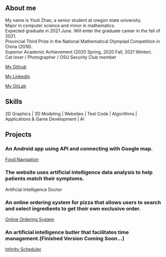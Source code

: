 ## About me

My name is Youli Zhao, a senior student at oregon state university.<br/>
Major in computer science and minor in mathematics.<br>
Expected graduate in 2021 June. Will enter the graduate career in the fall of 2021.<br>
Provincial Third Prize in the National Mathematical Olympiad Competition in China (2016). <br/>
Superior Academic Achievement (2020 Spring, 2020 Fall, 2021 Winter).<br/>
Cat lover / Photographer / OSU Security Club member


[My Github](https://github.com/Quella-Cold)

[My Linkedin](https://www.linkedin.com/in/youli-zhao-ba1710201/)

[My GitLab](https://gitlab.com/Quella-Cold)

## Skills
2D Graphics | 3D Modeling | Websites | Test Code | Algorithms | Applications & Game Development | AI


## Projects
### An Android app using API and connecting with Google map.
[Food Navigation](https://github.com/Quella-Cold/cs492-Final-Project/settings)

### The website uses artificial intelligence data analysis to help patients match their symptoms.
Artificial Intelligence Doctor

### An online ordering system for pizza that allows users to search and select ingredients to get their own exclusive order.
[Online Ordering System](https://github.com/Quella-Cold/Pizza)

### An artificial intelligence butler that facilitates time management.(Finished Version Coming Soon...)
[Infinity Scheduler](http://infinityscheduler.com)
